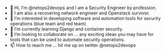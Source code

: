 - 👋 Hi, I’m @netops2devops and I am a Security Engineer by profession. 
- 🤕 I am also a recovering network engineer and Openstack survivor. 
- 👀 I’m interested in developing software and automation tools for security operations (blue team and red team)
- 🌱 I’m currently learning Django and container security. 
- 💞️ I’m looking to collaborate on ... any exciting ideas you may have for tools that can be used to automate security operations.
- 📫 How to reach me ... hit me up on twitter @netops2devops

<!---
netops2devops/netops2devops is a ✨ special ✨ repository because its `README.md` (this file) appears on your GitHub profile.
You can click the Preview link to take a look at your changes.
--->
